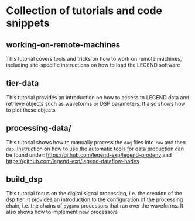 # Collection of tutorials and code snippets

## working-on-remote-machines

This tutorial covers tools and tricks on how to work on remote machines,
including site-specific instructions on how to load the LEGEND software

## tier-data

This tutorial provides an introduction on how to access to LEGEND data and
retrieve objects such as waveforms or DSP parameters. It also shows how to plot
these objects

## processing-data/

This tutorial shows how to manually process the `daq` files into `raw` and then `dsp`. 
Instruction on how to use the automatic tools for data production can be found
under: https://github.com/legend-exp/legend-prodenv and https://github.com/legend-exp/legend-dataflow-hades

## build_dsp

This tutorial focus on the digital signal processing, i.e. the creation of the
dsp tier. It provides an introduction to the configuration of the processing
chain, i.e. the chains of `pygama` processors that ran over the waveforms. It
also shows how to implement new processors
